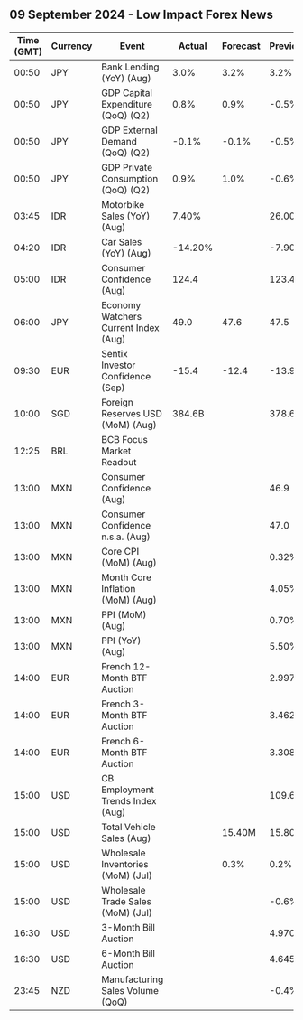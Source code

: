 ## 09 September 2024 - Low Impact Forex News

| Time (GMT) | Currency | Event | Actual | Forecast | Previous |
|------|----------|-------|--------|----------|----------|
| 00:50 | JPY | Bank Lending (YoY) (Aug) | 3.0% | 3.2% | 3.2% |
| 00:50 | JPY | GDP Capital Expenditure (QoQ) (Q2) | 0.8% | 0.9% | -0.5% |
| 00:50 | JPY | GDP External Demand (QoQ) (Q2) | -0.1% | -0.1% | -0.5% |
| 00:50 | JPY | GDP Private Consumption (QoQ) (Q2) | 0.9% | 1.0% | -0.6% |
| 03:45 | IDR | Motorbike Sales (YoY) (Aug) | 7.40% |  | 26.00% |
| 04:20 | IDR | Car Sales (YoY) (Aug) | -14.20% |  | -7.90% |
| 05:00 | IDR | Consumer Confidence (Aug) | 124.4 |  | 123.4 |
| 06:00 | JPY | Economy Watchers Current Index (Aug) | 49.0 | 47.6 | 47.5 |
| 09:30 | EUR | Sentix Investor Confidence (Sep) | -15.4 | -12.4 | -13.9 |
| 10:00 | SGD | Foreign Reserves USD (MoM) (Aug) | 384.6B |  | 378.6B |
| 12:25 | BRL | BCB Focus Market Readout |  |  |  |
| 13:00 | MXN | Consumer Confidence (Aug) |  |  | 46.9 |
| 13:00 | MXN | Consumer Confidence n.s.a. (Aug) |  |  | 47.0 |
| 13:00 | MXN | Core CPI (MoM) (Aug) |  |  | 0.32% |
| 13:00 | MXN | Month Core Inflation (MoM) (Aug) |  |  | 4.05% |
| 13:00 | MXN | PPI (MoM) (Aug) |  |  | 0.70% |
| 13:00 | MXN | PPI (YoY) (Aug) |  |  | 5.50% |
| 14:00 | EUR | French 12-Month BTF Auction |  |  | 2.997% |
| 14:00 | EUR | French 3-Month BTF Auction |  |  | 3.462% |
| 14:00 | EUR | French 6-Month BTF Auction |  |  | 3.308% |
| 15:00 | USD | CB Employment Trends Index (Aug) |  |  | 109.61 |
| 15:00 | USD | Total Vehicle Sales (Aug) |  | 15.40M | 15.80M |
| 15:00 | USD | Wholesale Inventories (MoM) (Jul) |  | 0.3% | 0.2% |
| 15:00 | USD | Wholesale Trade Sales (MoM) (Jul) |  |  | -0.6% |
| 16:30 | USD | 3-Month Bill Auction |  |  | 4.970% |
| 16:30 | USD | 6-Month Bill Auction |  |  | 4.645% |
| 23:45 | NZD | Manufacturing Sales Volume (QoQ) |  |  | -0.4% |
